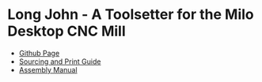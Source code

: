 # Long John - A Toolsetter for the Milo Desktop CNC Mill

- [Github Page](https://github.com/MillenniumMachines/Long-John-Toolsetter)
- [Sourcing and Print Guide](./bom/sourcing_and_print_guide.md)
- [Assembly Manual](./manual/assembly_manual.md)